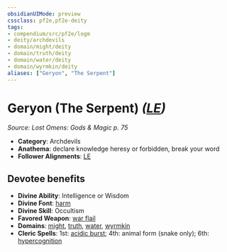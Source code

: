 ```yaml
---
obsidianUIMode: preview
cssclass: pf2e,pf2e-deity
tags:
- compendium/src/pf2e/logm
- deity/archdevils
- domain/might/deity
- domain/truth/deity
- domain/water/deity
- domain/wyrmkin/deity
aliases: ["Geryon", "The Serpent"]
---
```

# Geryon (The Serpent) *([LE](rules/traits/le-b1.md "Lawful Evil Alignment Trait"))*  
*Source: Lost Omens: Gods & Magic p. 75*  

- **Category**: Archdevils
- **Anathema**: declare knowledge heresy or forbidden, break your word
- **Follower Alignments**: [LE](rules/traits/le-b1.md "Lawful Evil Alignment Trait")

## Devotee benefits

- **Divine Ability**: Intelligence or Wisdom
- **Divine Font**: [harm](compendium/spells/harm.md)
- **Divine Skill**: Occultism
- **Favored Weapon**: [war flail](compendium/equipment/items/war-flail.md)
- **Domains**: [might](compendium/setting/domains.md#Might), [truth](compendium/setting/domains.md#Truth), [water](compendium/setting/domains.md#Water), [wyrmkin](compendium/setting/domains.md#Wyrmkin)
- **Cleric Spells**: 1st: [acidic burst](compendium/spells/acidic-burst-logm.md); 4th: animal form (snake only); 6th: [hypercognition](compendium/spells/hypercognition.md)
